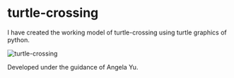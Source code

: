# turtle-crossing
I have created the  working model of turtle-crossing  using turtle graphics of python.

![turtle-crossing](https://user-images.githubusercontent.com/97843847/161124266-fe00b222-2562-4a47-8fc4-d5dabf74b3ff.png)












Developed under the guidance of Angela Yu.
